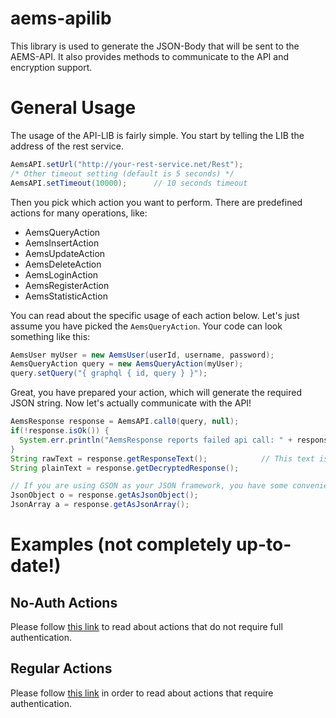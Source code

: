 # aems-apilib
This library is used to generate the JSON-Body that will be sent to the AEMS-API. It also provides methods to communicate to the API and encryption support.

# General Usage
The usage of the API-LIB is fairly simple. You start by telling the LIB the address of the rest service. 
```java
AemsAPI.setUrl("http://your-rest-service.net/Rest");
/* Other timeout setting (default is 5 seconds) */
AemsAPI.setTimeout(10000);      // 10 seconds timeout
```
Then you pick which action you want to perform. There are predefined actions for many operations, like: 

* AemsQueryAction
* AemsInsertAction
* AemsUpdateAction
* AemsDeleteAction
* AemsLoginAction
* AemsRegisterAction
* AemsStatisticAction

You can read about the specific usage of each action below. Let's just assume you have picked the `AemsQueryAction`. Your code
can look something like this:
```java
AemsUser myUser = new AemsUser(userId, username, password);
AemsQueryAction query = new AemsQueryAction(myUser);
query.setQuery("{ graphql { id, query } }");
```
Great, you have prepared your action, which will generate the required JSON string. Now let's actually communicate with the API!
```java
AemsResponse response = AemsAPI.call0(query, null);
if(!response.isOk()) {
  System.err.println("AemsResponse reports failed api call: " + response.getException());   // troubleshoot the problem
}
String rawText = response.getResponseText();            // This text is most likely encrypted and base 64 encoded.
String plainText = response.getDecryptedResponse();

// If you are using GSON as your JSON framework, you have some convenience methods available:
JsonObject o = response.getAsJsonObject();
JsonArray a = response.getAsJsonArray();
```

# Examples (not completely up-to-date!)
## No-Auth Actions
Please follow [this link](https://github.com/GitGraf/aems-apilib/wiki/No-Authentication-Actions) to read about actions that do not require full authentication.
## Regular Actions
Please follow [this link](https://github.com/GitGraf/aems-apilib/wiki/Aems-Actions) in order to read about actions that require authentication.
